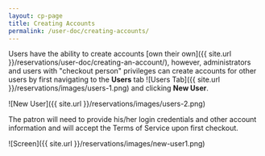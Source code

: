 ```yaml
---
layout: cp-page
title: Creating Accounts
permalink: /user-doc/creating-accounts/
---
```


Users have the ability to create accounts [own their own]({{ site.url }}/reservations/user-doc/creating-an-account/), however, administrators and users with "checkout person" privileges can create accounts for other users by first navigating to the **Users** tab ![Users Tab]({{ site.url }}/reservations/images/users-1.png) and clicking **New User**. 

![New User]({{ site.url }}/reservations/images/users-2.png) 

The patron will need to provide his/her login credentials and other account information and will accept the Terms of Service upon first checkout.

![Screen]({{ site.url }}/reservations/images/new-user1.png)
